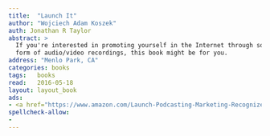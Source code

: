 ```yaml
---
title:  "Launch It"
author: "Wojciech Adam Koszek"
auth: Jonathan R Taylor
abstract: >
  If you're interested in promoting yourself in the Internet through some
  form of audio/video recordings, this book might be for you.
address: "Menlo Park, CA"
categories: books
tags:	books
read:	2016-05-18
layout: layout_book
ads:
- <a href="https://www.amazon.com/Launch-Podcasting-Marketing-Recognized-Industry/dp/0692420266/ref=as_li_ss_il?s=books&ie=UTF8&qid=1466061703&sr=1-2&keywords=Launch+It&linkCode=li2&tag=wojcadamkoszh-20&linkId=ff06f2fe69d3a639d38ee541adb70f94" target="_blank"><img border="0" src="//ws-na.amazon-adsystem.com/widgets/q?_encoding=UTF8&ASIN=0692420266&Format=_SL160_&ID=AsinImage&MarketPlace=US&ServiceVersion=20070822&WS=1&tag=wojcadamkoszh-20" ></a><img src="//ir-na.amazon-adsystem.com/e/ir?t=wojcadamkoszh-20&l=li2&o=1&a=0692420266" width="1" height="1" border="0" alt="" style="border:none !important; margin:0px !important;" />
spellcheck-allow:
- 
---
```


